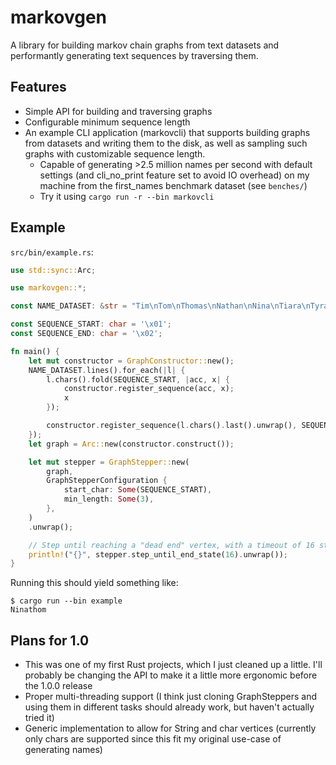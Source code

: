 # markovgen
A library for building markov chain graphs from text datasets and performantly generating text sequences by traversing them.

## Features
- Simple API for building and traversing graphs
- Configurable minimum sequence length
- An example CLI application (markovcli) that supports building graphs from datasets and writing them to the disk, as well as sampling such graphs with customizable sequence length.
  - Capable of generating >2.5 million names per second with default settings (and cli_no_print feature set to avoid IO overhead) on my machine from the first_names benchmark dataset (see ``benches/``)
  - Try it using ``cargo run -r --bin markovcli``

## Example
``src/bin/example.rs``:
```rust
use std::sync::Arc;

use markovgen::*;

const NAME_DATASET: &str = "Tim\nTom\nThomas\nNathan\nNina\nTiara\nTyra\nTyrone";

const SEQUENCE_START: char = '\x01';
const SEQUENCE_END: char = '\x02';

fn main() {
    let mut constructor = GraphConstructor::new();
    NAME_DATASET.lines().for_each(|l| {
        l.chars().fold(SEQUENCE_START, |acc, x| {
            constructor.register_sequence(acc, x);
            x
        });

        constructor.register_sequence(l.chars().last().unwrap(), SEQUENCE_END);
    });
    let graph = Arc::new(constructor.construct());

    let mut stepper = GraphStepper::new(
        graph,
        GraphStepperConfiguration {
            start_char: Some(SEQUENCE_START),
            min_length: Some(3),
        },
    )
    .unwrap();

    // Step until reaching a "dead end" vertex, with a timeout of 16 steps.
    println!("{}", stepper.step_until_end_state(16).unwrap());
}
```

Running this should yield something like:
```
$ cargo run --bin example
Ninathom
```


## Plans for 1.0
- This was one of my first Rust projects, which I just cleaned up a little. I'll probably be changing the API to make it a little more ergonomic before the 1.0.0 release
- Proper multi-threading support (I think just cloning GraphSteppers and using them in different tasks should already work, but haven't actually tried it)
- Generic implementation to allow for String and char vertices (currently only chars are supported since this fit my original use-case of generating names)
